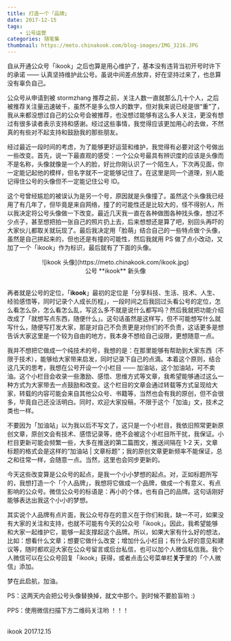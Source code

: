 ```yaml
---
title: 打造一个「品牌」
date: 2017-12-15
tags:
    - 公号运营
categories: 随笔集
thumbnail: https://meto.chinakook.com/blog-images/IMG_3216.JPG
---
```


<!--more-->

自从开通公众号「ikook」之后也算是用心维护了，基本没有违背当初开号时许下的承诺 —— 认真坚持维护此公号。虽说中间差点放弃，好在坚持过来了，也总算没有辜负自己。

公众号从申请到被 stormzhang 推荐之前，关注人数一直就那么几十个人，之后被推荐关注量迅速破千，虽然不是多么惊人的数字，但对我来说已经是很“重”了，我从来都没想过自己的公众号会被推荐，也没想过能够有这么多人关注，更没有想过有很多读者表示支持和感谢。经过这些事情，我觉得应该更加用心的去做，不然真的有些对不起支持和鼓励我的那些朋友。

经过最近一段时间的考虑，为了能够更好运营和维护，我觉得有必要对这个号做出一些改变。首先，说一下最直观的感受：一个公众号最具有辨识度的应该是头像而不是名称，头像就像是一个人的脸，好比你刚认识了一个陌生人，下次再见面，你一定能记起他的模样，但名字就不一定能够记住了。在这里是同一个道理，别人能记得住公号的头像但不一定能记住公号 ID。

这个号曾经尴尬的被误认为是另一个号，原因就是头像撞了。虽然这个头像我已经用了有几年了，但毕竟是来自网络，撞了的可能性还是比较大的，怪不得别人，所以我决定将公号头像做一下改变。最近几天我一直在各种做图各种找头像，想过不少点子，甚至想把拍一张自己的照片扔上去，后来想想还是算了吧，别回头再吓的大家伙儿都取关就玩现了。最后我决定用「脸萌」结合自己的一些特点做个头像，虽然是自己拼起来的，但也还是有撞的可能性，然后我就用 PS 做了点小改动，又加了一个「ikook」作为标识，最后就有了下面的头像。
<center>![ikook 头像](https://meto.chinakook.com/ikook.jpg)</center>
<center>公号 **ikook** 新头像</center>
<br>

再者就是公号的定位，「**ikook**」最初的定位是「分享科技、生活、技术、人生、经验感悟等，同时记录个人成长历程」，一段时间之后我回过头看公号的定位，怎么看怎么杂，怎么看怎么乱，写这么多不就是说什么都写吗？然后我就把功能介绍改成了「就想写点东西，随便什么」。这句话虽然是这样写，但不可能想写什么就写什么，随便写打发大家，那是对自己不负责更是对你们的不负责，这话更多是想告诉大家这里是一个较为自由的地方，我本身不想给自己设限，更想随意一点。

我并不想把它做成一个纯技术的号，我想的是：在那里能够有帮助到大家东西（不限于技术），能够给大家带来启发，同时记录下自己的点滴。本着这个原则，结合这几天的思考，我想在公号开设一个小栏目 —— 加油站，这个加油站，可不卖油。这个小栏目会收录一些激励、感悟、思维方式等文章，我希望能够通过这么一种方式为大家带去一点鼓励和改变。这个栏目的文章会通过转载等方式呈现给大家，转载的内容可能会来自其他公众号、书籍等，当然也会有我的原创，但不会很多，毕竟自己还没活明白。同时，欢迎大家投稿，不限于这个「加油」文，技术之类也一样。

不要因为「加油站」以为我以后不写文了，这只是一个小栏目，我依旧照常更新原创文章，原创文会有技术、感悟记录等，绝不会被这个小栏目所干扰，我保证。小栏目更新可能会频繁一些，大多在推送的第二篇图文，推送间隔在 1-2 天，文章标题的格式会是这样的“加油站 | 文章标题”；我的原创文章更新频率不能保证，总之和往常一样，会随意一点。当然，这里也会同步更新的。

今天这些改变算是公众号的起点，是我一个小小梦想的起点。对，正如标题所写的，我想打造一个「个人品牌」，我想将它做成一个品牌，做成一个有意义、有点影响的公众号。微信公众号的标语是：再小的个体，也有自己的品牌。这句话刚好能够表达出我这个小小的梦想。

其实说个人品牌有点片面，我公众号存在的意义在于你们和我，缺一不可，如果没有大家的关注和支持，也就不可能有今天的公众号「ikook」。因此，我希望能够和大家一起维护它，能够一起支撑起这个品牌。所以，如果大家有什么好的想法，比如：想看什么文章；想要它做什么改变；增加什么小栏目；有什么好的意见和建议等，随时都欢迎大家在公众号留言或后台私信，也可以加个人微信私信我。我个人微信可以在公众号回复「ikook」获得，或者点击公号菜单栏**关于**里的「个人微信」添加。

梦在此启航，加油。

PS：这两天内会把公号头像替换掉，就文中那个。到时候不要脸盲哟  :)

PPS：使用微信扫描下方二维码关注哟 ！！！


<br>ikook
2017.12.15




